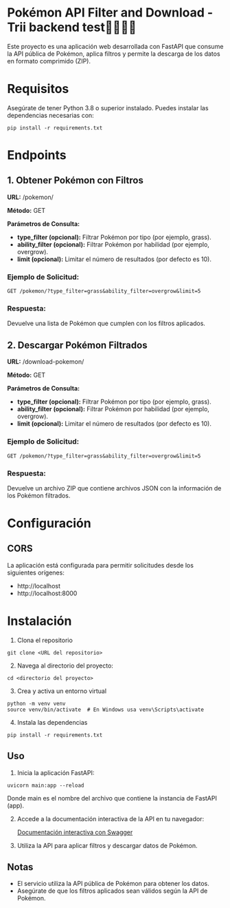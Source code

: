 # Pokémon API Filter and Download - Trii backend test👩🏼‍💻💚
Este proyecto es una aplicación web desarrollada con FastAPI que consume la API pública de Pokémon, aplica filtros y permite la descarga de los datos en formato comprimido (ZIP).
# Requisitos
Asegúrate de tener Python 3.8 o superior instalado. Puedes instalar las dependencias necesarias con:
```
pip install -r requirements.txt
```
# Endpoints
## 1. Obtener Pokémon con Filtros
**URL:** /pokemon/

**Método:** GET

**Parámetros de Consulta:**

- **type_filter (opcional):** Filtrar Pokémon por tipo (por ejemplo, grass).
- **ability_filter (opcional):** Filtrar Pokémon por habilidad (por ejemplo, overgrow).
- **limit (opcional):** Limitar el número de resultados (por defecto es 10).
  
### **Ejemplo de Solicitud:**
```
GET /pokemon/?type_filter=grass&ability_filter=overgrow&limit=5
```
### **Respuesta:**
Devuelve una lista de Pokémon que cumplen con los filtros aplicados.

## 2. Descargar Pokémon Filtrados
**URL:** /download-pokemon/

**Método:** GET

**Parámetros de Consulta:**

- **type_filter (opcional):** Filtrar Pokémon por tipo (por ejemplo, grass).
- **ability_filter (opcional):** Filtrar Pokémon por habilidad (por ejemplo, overgrow).
- **limit (opcional):** Limitar el número de resultados (por defecto es 10).
  
### **Ejemplo de Solicitud:**

```
GET /pokemon/?type_filter=grass&ability_filter=overgrow&limit=5
```
### **Respuesta:**
Devuelve un archivo ZIP que contiene archivos JSON con la información de los Pokémon filtrados.


# **Configuración**
## **CORS**
La aplicación está configurada para permitir solicitudes desde los siguientes orígenes:

- http://localhost
- http://localhost:8000

# Instalación
1. Clona el repositorio

```
git clone <URL del repositorio>
```
2. Navega al directorio del proyecto:
   
```
cd <directorio del proyecto>
```

3. Crea y activa un entorno virtual

```
python -m venv venv
source venv/bin/activate  # En Windows usa venv\Scripts\activate
```
4. Instala las dependencias

```
pip install -r requirements.txt
```

## Uso

1. Inicia la aplicación FastAPI:

```
uvicorn main:app --reload
```
Donde main es el nombre del archivo que contiene la instancia de FastAPI (app).

2. Accede a la documentación interactiva de la API en tu navegador:

    [Documentación interactiva con Swagger](http://127.0.0.1:8000/docs#/)

3. Utiliza la API para aplicar filtros y descargar datos de Pokémon.

## Notas

- El servicio utiliza la API pública de Pokémon para obtener los datos.
- Asegúrate de que los filtros aplicados sean válidos según la API de Pokémon.


